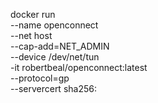 docker run \
	--name openconnect \
	--net host \
	--cap-add=NET_ADMIN \
	--device /dev/net/tun \
	-it robertbeal/openconnect:latest \
	--protocol=gp <ip> \
	--servercert sha256:<sha>
